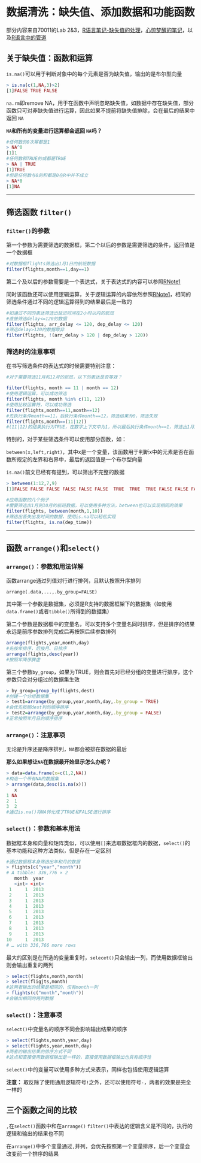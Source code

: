 # 数据清洗：缺失值、添加数据和功能函数

部分内容来自70011的Lab 2&3，[R语言笔记-缺失值的处理](https://blog.csdn.net/ethmery/article/details/109152730)，[心惊梦醒的笔记](https://www.jianshu.com/p/66118f431bf6)，以及[R语言中的管道](https://www.jianshu.com/p/c65dbce983dd)

## 关于缺失值：函数和运算

`is.na()`可以用于判断对象中的每个元素是否为缺失值，输出的是布尔型向量

```R
> is.na(c(1,NA,3)>2)
[1]FALSE TRUE FALSE
```

`na.rm`即remove NA，用于在函数中声明忽略缺失值，如数据中存在缺失值，部分函数只可对非缺失值进行运算，因此如果不提前将缺失值排除，会在最后的结果中返回 `NA`

**`NA`和所有的变量进行运算都会返回 `NA`吗？**

```R
#任何数的0次幂都是1
> NA^0
[1]1
#任何数和TRUE的或都是TRUE
> NA | TRUE
[1]TRUE
#但是任何数与0的积都是0在R中并不成立
> NA*0
[1]NA
```

---

## 筛选函数 `filter()`

### `filter()`的参数

第一个参数为需要筛选的数据框，第二个以后的参数是需要筛选的条件，返回值是一个数据框

```R
#对数据框flights筛选出1月1日的航班数据
filter(flights,month==1,day==1)
```

第二个及以后的参数需要是一个表达式，关于表达式的内容可以参照[RNote1](https://github.com/KatouMegumii/RNote/blob/master/RNote1%5BBasic%20of%20R%5D.md)

同时该函数还可以使用逻辑运算，关于逻辑运算的内容依然参照[RNote1](https://github.com/KatouMegumii/RNote/blob/master/RNote1%5BBasic%20of%20R%5D.md)，相同的筛选条件通过不同的逻辑运算得到的结果最后是一致的

```R
#如通过不同的表达筛选出延迟时间在2小时以内的航班
#直接筛选delay<=120的数据
filter(flights, arr_delay <= 120, dep_delay <= 120)
#筛选delay>120的数据取非
filter(flights, !(arr_delay > 120 | dep_delay > 120))
```

### 筛选时的注意事项

在书写筛选条件的表达式的时候需要特别注意：

```R
#对于需要筛选11月和12月的航班，以下的表达是否等效？

filter(flights, month == 11 | month == 12)
#使用逻辑运算，可以成功筛选
filter(flights, month %in% c(11, 12))
#使用比较运算符，可以成功筛选
filter(flights,month==11,month==12)
#先执行条件month==11，后执行条件month==12，筛选结果为0，筛选失败
filter(flights,month==(11|12))
#(11|12)的结果执行为TRUE，在数字上下文中为1，所以最后执行条件month==1，筛选出1月的所有航班，筛选失败
```

特别的，对于某些筛选条件可以使用部分函数，如：

`between(x,left,right)`，其中x是一个变量，该函数用于判断x中的元素是否在函数所规定的左界和右界中，最后的返回值是一个布尔型向量

`is.na()`前文已经有有提到，可以筛出不完整的数据

```R
> between(1:12,7,9)
[1]FALSE FALSE FALSE FALSE FALSE FALSE  TRUE  TRUE  TRUE FALSE FALSE FALSE

#应用函数的几个例子
#需要筛选出1月到10月的航班数据，可以使用多种方法，between也可以实现相同的效果
filter(flights, between(month,1,10))
#筛选出丢失出发时间的数据，使用is.na可以轻松实现
filter(flights, is.na(dep_time))
```

---

## 函数 `arrange()`和`select()`

### `arrange()`：参数和用法详解

函数arrange通过列值对行进行排列，且默认按照升序排列

`arrange(.data,...,.by_group=FALSE)`

其中第一个参数是数据集，必须是R支持的数据框架下的数据集（如使用`data.frame()`或者`tibble()`所得到的数据集）

第二个参数是数据框中的变量名，可以支持多个变量名同时排序，但是排序的结果永远是前序参数排列完成后再按照后续参数排列

```R
arrange(flights,year,month,day)
#先按年排序，后按月、日排序
arrange(flights,desc(year))
#按照年降序脾虚
```

第三个参数`by_group`，如果为TRUE，则会首先对已经分组的变量进行排序，这个参数只会对分组过的数据集生效

```R
> by_group=group_by(flights,dest)
#创建一个分组数据集
> test1=arrange(by_group,year,month,day,.by_group = TRUE)
#会优先按照dest列的顺序排序
> test2=arrange(by_group,year,month,day,.by_group = FALSE)
#正常按照年月日的顺序排序
```

### `arrange()`：注意事项

无论是升序还是降序排列，`NA`都会被排在数据的最后

**那么如果想让`NA`在数据最开始显示怎么办呢？**

```R
> data=data.frame(x=c(1,2,NA))
#构造一个带有NA的数据集
> arrange(data,desc(is.na(x)))
   x
1 NA
2  1
3  2
#通过is.na()将NA转化成了TRUE和FALSE进行排序
```

### `select()`：参数和基本用法

数据框本身和向量和矩阵类似，可以使用`[]`来选取数据框内的数据，`select()`的基本功能和这种方法类似，但是存在一定区别

```R
#通过数据框本身筛选出年和月的数据
> flights[c("year","month")]
# A tibble: 336,776 × 2
   month  year
   <int> <int>
 1     1  2013
 2     1  2013
 3     1  2013
 4     1  2013
 5     1  2013
 6     1  2013
 7     1  2013
 8     1  2013
 9     1  2013
10     1  2013
# … with 336,766 more rows
```

最大的区别是在所选的变量重复时，`selecet()`只会输出一列，而使用数据框输出则会输出重复的两列

```R
> select(flights,month,month)
> select(fligjts,month)
#这两者输出的结果是相同的，仅有month一列
> flights(c("month","month"))
#会输出相同的两列数据
```

### `select()`：注意事项

`select()`中变量名的顺序不同会影响输出结果的顺序

```R
> select(flights,month,year,day)
> select(flights,year,month,day)
#两者的输出结果的排序方式不同
#这点和直接使用数据框输出是一样的，直接使用数据框输出也具有顺序性
```

`select()`中的变量可以使用多种方式来表示，同样也包括使用逻辑运算

**注意：** 取反除了使用通用逻辑符号`!`之外，还可以使用符号`-`，两者的效果是完全一样的

## 三个函数之间的比较

`,`在`select()`函数中和在`arrange()` `filter()`中表达的逻辑含义是不同的，执行的逻辑和输出的结果也不同

在`arrange()`中多个变量通过`,`并列，会优先按照第一个变量排序，后一个变量会改变前一个排序的结果

```R

```


